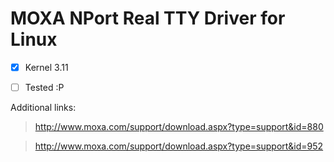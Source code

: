 # MOXA NPort Real TTY Driver for Linux

* [x] Kernel 3.11
* [ ] Tested :P 


Additional links:

> http://www.moxa.com/support/download.aspx?type=support&id=880

> http://www.moxa.com/support/download.aspx?type=support&id=952
